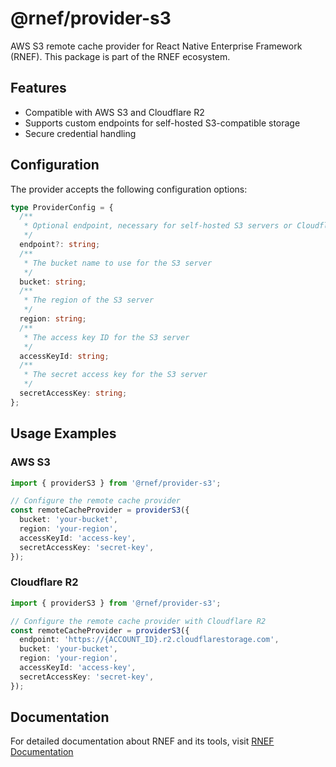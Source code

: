 # @rnef/provider-s3

AWS S3 remote cache provider for React Native Enterprise Framework (RNEF). This package is part of the RNEF ecosystem.

## Features

- Compatible with AWS S3 and Cloudflare R2
- Supports custom endpoints for self-hosted S3-compatible storage
- Secure credential handling

## Configuration

The provider accepts the following configuration options:

```typescript
type ProviderConfig = {
  /**
   * Optional endpoint, necessary for self-hosted S3 servers or Cloudflare R2 integration
   */
  endpoint?: string;
  /**
   * The bucket name to use for the S3 server
   */
  bucket: string;
  /**
   * The region of the S3 server
   */
  region: string;
  /**
   * The access key ID for the S3 server
   */
  accessKeyId: string;
  /**
   * The secret access key for the S3 server
   */
  secretAccessKey: string;
};
```

## Usage Examples

### AWS S3

```typescript
import { providerS3 } from '@rnef/provider-s3';

// Configure the remote cache provider
const remoteCacheProvider = providerS3({
  bucket: 'your-bucket',
  region: 'your-region',
  accessKeyId: 'access-key',
  secretAccessKey: 'secret-key',
});
```

### Cloudflare R2

```typescript
import { providerS3 } from '@rnef/provider-s3';

// Configure the remote cache provider with Cloudflare R2
const remoteCacheProvider = providerS3({
  endpoint: 'https://{ACCOUNT_ID}.r2.cloudflarestorage.com',
  bucket: 'your-bucket',
  region: 'your-region',
  accessKeyId: 'access-key',
  secretAccessKey: 'secret-key',
});
```

## Documentation

For detailed documentation about RNEF and its tools, visit [RNEF Documentation](https://rnef.dev)
